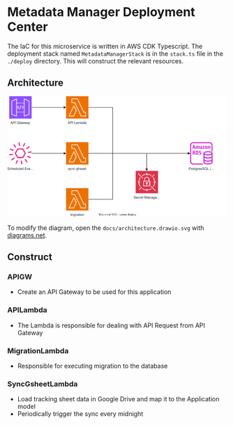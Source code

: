 # Metadata Manager Deployment Center

The IaC for this microservice is written in AWS CDK Typescript. The deployment stack named `MetadataManagerStack` is in the
`stack.ts` file in the `./deploy` directory. This will construct the relevant resources.

## Architecture

![arch](../docs/architecture.drawio.svg)

To modify the diagram, open the `docs/architecture.drawio.svg` with [diagrams.net](https://app.diagrams.net/?src=about).

## Construct

### APIGW

- Create an API Gateway to be used for this application

### APILambda

- The Lambda is responsible for dealing with API Request from API Gateway

### MigrationLambda

- Responsible for executing migration to the database

### SyncGsheetLambda

- Load tracking sheet data in Google Drive and map it to the Application model
- Periodically trigger the sync every midnight
